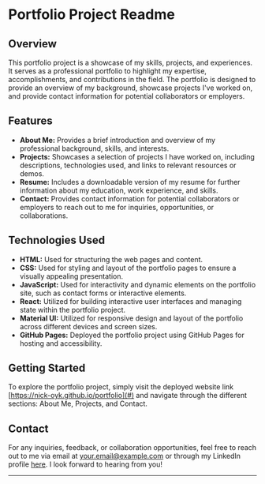 # Portfolio Project Readme

## Overview
This portfolio project is a showcase of my skills, projects, and experiences. It serves as a professional portfolio to highlight my expertise, accomplishments, and contributions in the field. The portfolio is designed to provide an overview of my background, showcase projects I've worked on, and provide contact information for potential collaborators or employers.

## Features
- **About Me:** Provides a brief introduction and overview of my professional background, skills, and interests.
- **Projects:** Showcases a selection of projects I have worked on, including descriptions, technologies used, and links to relevant resources or demos.
- **Resume:** Includes a downloadable version of my resume for further information about my education, work experience, and skills.
- **Contact:** Provides contact information for potential collaborators or employers to reach out to me for inquiries, opportunities, or collaborations.

## Technologies Used
- **HTML:** Used for structuring the web pages and content.
- **CSS:** Used for styling and layout of the portfolio pages to ensure a visually appealing presentation.
- **JavaScript:** Used for interactivity and dynamic elements on the portfolio site, such as contact forms or interactive elements.
- **React:** Utilized for building interactive user interfaces and managing state within the portfolio project.
- **Material UI:** Utilized for responsive design and layout of the portfolio across different devices and screen sizes.
- **GitHub Pages:** Deployed the portfolio project using GitHub Pages for hosting and accessibility.


## Getting Started
To explore the portfolio project, simply visit the deployed website link [https://nick-oyk.github.io/portfolio](#) and navigate through the different sections: About Me, Projects, and Contact.

## Contact
For any inquiries, feedback, or collaboration opportunities, feel free to reach out to me via email at [your.email@example.com](mailto:your.email@example.com) or through my LinkedIn profile [here](#). I look forward to hearing from you!

---

